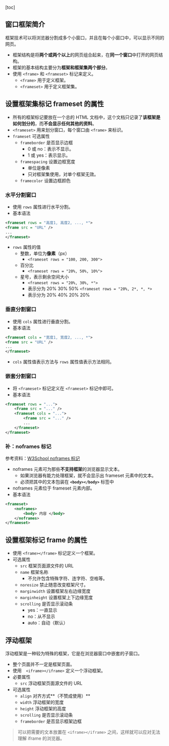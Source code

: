 [toc]

## 窗口框架简介

框架技术可以将浏览器分割成多个小窗口，并且在每个小窗口中，可以显示不同的网页。

- 框架结构是将**两个或两个以上**的网页组合起来，在**同一个窗口**中打开的网页结构。
- 框架的基本结构主要分为**框架和框架集两个部分**。
- 使用 `<frame>` 和 `<frameset>` 标记来定义。
	- `<frame>` 用于定义框架。
	- `<frameset>` 用于定义框架集。

## 设置框架集标记 frameset 的属性

- 所有的框架标记要放在一个总的 HTML 文档中，这个文档只记录了**该框架是如何划分的**，而**不会显示任何其他的资料**。
- `<frameset>` 用来划分窗口，每个窗口由 `<frame>` 来标识。
- `frameset` 可选属性
	- `frameborder` 是否显示边框
		- 0 或 no：表示不显示。
		- 1 或 yes：表示显示。
	- `framespacing` 设置边框宽度
		- 单位是像素
		- 只对框架集使用，对单个框架无效。
	- `framecolor` 设置边框颜色

### 水平分割窗口

- 使用 `rows` 属性进行水平分割。
- 基本语法
```xml
<frameset rows = "高度1, 高度2, ..., *">
<frame src = "URL" />
...
</frameset>
```

- `rows` 属性的值
	- 整数，单位为**像素**（px）
		- `<frameset rows = "100, 200, 300">`
	- 百分比
		- `<frameset rows = "20%, 50%, 10%">`
	- 星号，表示剩余空间大小
		- `<frameset rows = "20%, 30%, *">`
		- 表示分为 20% 30% 50%
		`<frameset rows = "20%, 2*, *, *>`
		- 表示分为 20% 40% 20% 20%

### 垂直分割窗口

- 使用 `cols` 属性进行垂直分割。
- 基本语法
```xml
<frameset cols = "宽度1, 宽度2, ..., *">
<frame src = "URL" />
...
</frameset>
```

- `cols` 属性值表示方法与 `rows` 属性值表示方法相同。

### 嵌套分割窗口

- 将 `<frameset>` 标记定义在 `<frameset>` 标记中即可。
- 基本语法
```xml
<frameset rows = "...">
	<frame src = "..." />
	<frameset cols = "...">
		<frame src = "..." />
		...
	</frameset>
</frameset>
```

### 补：noframes 标记

参考资料：[W3School noframes 标记](http://www.w3school.com.cn/tags/tag_noframes.asp)

- noframes 元素可为那些**不支持框架**的浏览器显示文本。
	- 如果浏览器有能力处理框架，就不会显示出 frameset 元素中的文本。
	- 必须把其中的文本包装在 **`<body></body>`** 标签中
- noframes 元素位于 frameset 元素内部。
- 基本语法
```xml
<frameset>
	<noframes>
		<body> 内容 </body>
	</noframes>
</frameset>
```

## 设置框架标记 frame 的属性

- 使用 `<frame></frame>` 标记定义一个框架。
- 可选属性
	- `src` 框架页面源文件的 URL
	- `name` 框架名称
		- 不允许包含特殊字符、连字符、空格等。
	- `noresize` 禁止随意改变框架尺寸。
	- `marginwidth` 设置框架左右边缘宽度
	- `marginheight` 设置框架上下边缘宽度
	- `scrolling` 是否显示滚动条
		- yes：一直显示
		- no：从不显示
		- auto：自动（默认）

## 浮动框架

浮动框架是一种较为特殊的框架，它是在浏览器窗口中嵌套的子窗口。

- 整个页面并不一定是框架页面。
- 使用　`<iframe></iframe>` 定义一个浮动框架。
- 必要属性
	- `src` 浮动框架页面源文件的 URL
- 可选属性
	- `align` 对齐方式**（不赞成使用）**
	- `width` 浮动框架的宽度
	- `height` 浮动框架的高度
	- `scrolling` 是否显示滚动条
	- `frameborder` 是否显示框架边框

> 可以把需要的文本放置在 `<iframe></iframe>` 之间，这样就可以应对无法理解 iframe 的浏览器。
